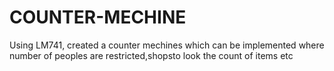 # COUNTER-MECHINE
Using LM741, created a counter mechines which can be implemented  where number of peoples are restricted,shopsto look the count of items etc
